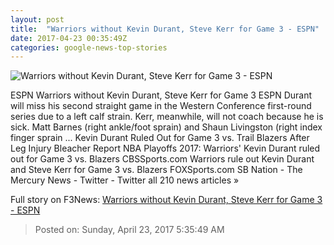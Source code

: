 ```yaml
---
layout: post
title:  "Warriors without Kevin Durant, Steve Kerr for Game 3 - ESPN"
date: 2017-04-23 00:35:49Z
categories: google-news-top-stories
---
```


![Warriors without Kevin Durant, Steve Kerr for Game 3 - ESPN](http://a2.espncdn.com/combiner/i?img=%2Fphoto%2F2016%2F1012%2Fr139054_1296x729_16%2D9.jpg)

ESPN Warriors without Kevin Durant, Steve Kerr for Game 3 ESPN Durant will miss his second straight game in the Western Conference first-round series due to a left calf strain. Kerr, meanwhile, will not coach because he is sick. Matt Barnes (right ankle/foot sprain) and Shaun Livingston (right index finger sprain ... Kevin Durant Ruled Out for Game 3 vs. Trail Blazers After Leg Injury Bleacher Report NBA Playoffs 2017: Warriors' Kevin Durant ruled out for Game 3 vs. Blazers CBSSports.com Warriors rule out Kevin Durant and Steve Kerr for Game 3 vs. Blazers FOXSports.com SB Nation - The Mercury News - Twitter - Twitter all 210 news articles »


Full story on F3News: [Warriors without Kevin Durant, Steve Kerr for Game 3 - ESPN](http://www.f3nws.com/n/APyKKC)

> Posted on: Sunday, April 23, 2017 5:35:49 AM
